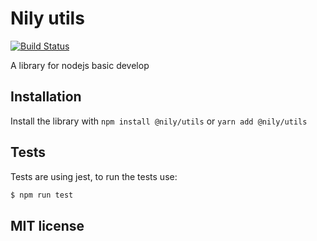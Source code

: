 # Nily utils

[![Build Status](https://github.com/NilyCat/utils/workflows/CI/badge.svg)](https://github.com/NilyCat/utils/actions)

A library for nodejs basic develop

## Installation

Install the library with `npm install @nily/utils` or `yarn add @nily/utils`

## Tests

Tests are using jest, to run the tests use:

```bash
$ npm run test
```

## MIT license
